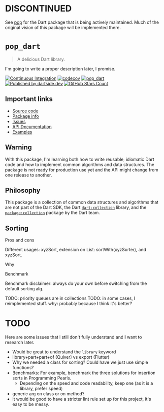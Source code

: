 # DISCONTINUED

See [pop](https://github.com/dartsidedev/pop) for the Dart package that is being actively maintained. Much of the original vision of this package will be implemented there.

# `pop_dart`

> A delicious Dart library.

I'm going to write a proper description later, I promise.

[![Continuous Integration](https://github.com/dartsidedev/pop_dart/workflows/Continuous%20Integration/badge.svg?branch=master)](https://github.com/dartsidedev/pop_dart/actions) [![codecov](https://codecov.io/gh/dartsidedev/pop_dart/branch/master/graph/badge.svg)](https://codecov.io/gh/dartsidedev/pop_dart) [![pop_dart](https://img.shields.io/pub/v/pop_dart?label=pop_dart&logo=dart)](https://pub.dev/packages/pop_dart 'See pop_dart package info on pub.dev') [![Published by dartside.dev](https://img.shields.io/static/v1?label=Published%20by&message=dartside.dev&logo=dart&logoWidth=30&color=40C4FF&labelColor=1d599b&labelWidth=100)](https://pub.dev/publishers/dartside.dev/packages) [![GitHub Stars Count](https://img.shields.io/github/stars/dartsidedev/pop_dart?logo=github)](https://github.com/dartsidedev/pop_dart 'Star me on GitHub!')

## Important links

* [Source code](https://github.com/dartsidedev/pop_dart)
* [Package info](https://pub.dev/packages/pop_dart)
* [Issues](https://github.com/dartsidedev/pop_dart/issues)
* [API Documentation](https://pub.dev/documentation/pop_dart)
* [Examples](https://github.com/dartsidedev/pop_dart/tree/master/example)

## Warning

With this package, I'm learning both how to write reusable, idiomatic Dart code and how to implement common algorithms and data structures.
The package is not ready for production use yet and the API might change from one release to another.

## Philosophy

This package is a collection of common data structures and algorithms that are not part of the Dart SDK,
the Dart [`dart:collection`](https://api.dart.dev/stable/dart-collection/dart-collection-library.html) library,
and the [`package:collection`](https://pub.dev/packages/collection) package by the Dart team.

## Sorting



Pros and cons

Different usages: xyzSort, extension on List: sortWith(xyzSorter), and xyzSort.

Why

Benchmark

Benchmark disclaimer: always do your own before switching from the default sorting alg.

TODO: priority queues are in collections
TODO: in some cases, I reimplemented stuff. why: probably because I think it's better?


# TODO

Here are some issues that I still don't fully understand and I want to research later.

* Would be great to understand the `library` keyword
* library+part+part+of (Quiver) vs export (Flutter)
* Why we needed a class for sorting? Could have we just use simple functions?
* Benchmarks: For example, benchmark the three solutions for insertion sorts in Programming Pearls.
    * Depending on the speed and code readability, keep one (as it is a library, prefer speed)
* generic arg on class or on method?
* it would be good to have a stricter lint rule set up for this project, it's easy to be messy.
